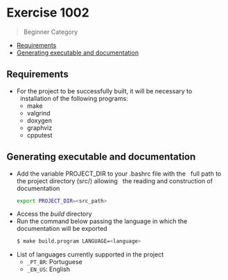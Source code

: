 # Exercise 1002

> Beginner Category

- [Requirements](#requirements)
- [Generating executable and documentation](#executable)

## <span id='requirements'>Requirements</span>

- For the project to be successfully built, it will be necessary to
  installation of the following programs:
    - make
    - valgrind
    - doxygen
    - graphviz
    - cpputest

## <span id='executable'>Generating executable and documentation</span>

- Add the variable PROJECT_DIR to your .bashrc file with the
  full path to the project directory (src/) allowing
  the reading and construction of documentation
    ``` sh
    export PROJECT_DIR=<src_path>
    ```
- Access the _build_ directory
- Run the command below passing the language in which the documentation will be exported
    ``` sh
    $ make build.program LANGUAGE=<language>
    ```
- List of languages currently supported in the project
    - `_PT_BR`: Portuguese
    - `_EN_US`: English

